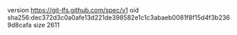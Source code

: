 version https://git-lfs.github.com/spec/v1
oid sha256:dec372d3c0a0afe13d221de398582e1c1c3abaeb0081f8f15d4f3b2369d8cafa
size 2611
